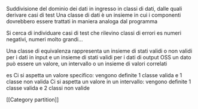 Suddivisione del dominio dei dati in ingresso in classi di dati, dalle quali derivare casi di test
Una classe di dati è un insieme in cui i componenti dovrebbero essere trattati in maniera analoga dal programma

Si cerca di individuare casi di test che rilevino classi di errori
es numeri negativi, numeri molto grandi...

Una classe di equivalenza rappresenta un insieme di stati validi o non validi per i dati in input e un insieme di stati validi per i dati di output
OSS un dato può essere un valore, un intervallo o un insieme di valori correlati

es
Ci si aspetta un valore specifico: vengono definite 1 classe valida e 1 classe non valida
Ci si aspetta un valore in un intervallo: vengono definite 1 classe valida e 2 classi non valide

[[Category partition]]